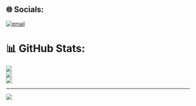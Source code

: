 
## 🌐 Socials:
[![email](https://img.shields.io/badge/Email-D14836?logo=gmail&logoColor=white)](mailto:mr.rafreaks@gmail.com) 
# 📊 GitHub Stats:
![](https://github-readme-stats.vercel.app/api?username=Rafreaks06&theme=kacho_ga&hide_border=false&include_all_commits=true&count_private=false)<br/>
![](https://nirzak-streak-stats.vercel.app/?user=Rafreaks06&theme=kacho_ga&hide_border=false)<br/>
![](https://github-readme-stats.vercel.app/api/top-langs/?username=Rafreaks06&theme=kacho_ga&hide_border=false&include_all_commits=true&count_private=false&layout=compact)

---
[![](https://visitcount.itsvg.in/api?id=Rafreaks06&icon=0&color=0)](https://visitcount.itsvg.in)

<!-- Proudly created with GPRM ( https://gprm.itsvg.in ) -->
